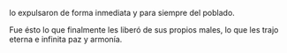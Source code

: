 lo expulsaron de forma inmediata y para siempre del poblado.

Fue ésto lo que finalmente les liberó de sus propios males, lo que les trajo eterna e infinita paz y armonía.